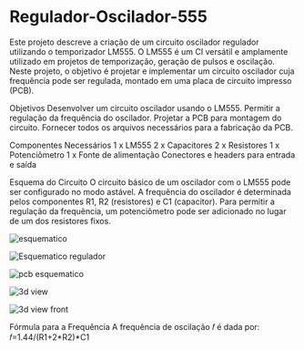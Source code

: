 # Regulador-Oscilador-555
Este projeto descreve a criação de um circuito oscilador regulador utilizando o temporizador LM555.
O LM555 é um CI versátil e amplamente utilizado em projetos de temporização, geração de pulsos e oscilação. Neste projeto, o objetivo é projetar e implementar um circuito oscilador cuja frequência pode ser regulada, montado em uma placa de circuito impresso (PCB).

Objetivos
Desenvolver um circuito oscilador usando o LM555.
Permitir a regulação da frequência do oscilador.
Projetar a PCB para montagem do circuito.
Fornecer todos os arquivos necessários para a fabricação da PCB.

Componentes Necessários
1 x LM555
2 x Capacitores 
2 x Resistores 
1 x Potenciômetro 
1 x Fonte de alimentação 
Conectores e headers para entrada e saída

Esquema do Circuito
O circuito básico de um oscilador com o LM555 pode ser configurado no modo astável. A frequência do oscilador é determinada pelos componentes R1, R2 (resistores) e C1 (capacitor). Para permitir a regulação da frequência, um potenciômetro pode ser adicionado no lugar de um dos resistores fixos.

![esquematico](https://github.com/MatKenji/Regulador-Oscilador-555/assets/169562589/2ec66411-8f27-4b97-a106-90ccdf5f5e25)

![Esquematico regulador](https://github.com/MatKenji/Regulador-Oscilador-555/assets/169562589/37daf39f-2654-4c90-a479-0a952164d743)

![pcb esquematico](https://github.com/MatKenji/Regulador-Oscilador-555/assets/169562589/86ab651a-a6e7-4dd7-9433-284da9766c88)

![3d view](https://github.com/MatKenji/Regulador-Oscilador-555/assets/169562589/ccc7d466-7345-46ca-a93b-b4b5c1e52746)

![3d view front](https://github.com/MatKenji/Regulador-Oscilador-555/assets/169562589/574ddb72-3745-4acf-ad8a-5ee0626ff6fc)

Fórmula para a Frequência
A frequência de oscilação 𝑓 é dada por:
𝑓=1.44/(R1+2*R2)*C1
